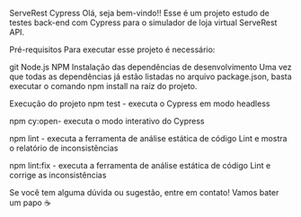 ServeRest Cypress
Olá, seja bem-vindo!! Esse é um projeto estudo de testes back-end com Cypress para o simulador de loja virtual ServeRest API.

Pré-requisitos
Para executar esse projeto é necessário:

git
Node.js
NPM
Instalação das dependências de desenvolvimento
Uma vez que todas as dependências já estão listadas no arquivo package.json, basta executar o comando npm install na raiz do projeto.

Execução do projeto
npm test - executa o Cypress em modo headless

npm cy:open- executa o modo interativo do Cypress

npm lint - executa a ferramenta de análise estática de código Lint e mostra o relatório de inconsistências

npm lint:fix - executa a ferramenta de análise estática de código Lint e corrige as inconsistências

Se você tem alguma dúvida ou sugestão, entre em contato! Vamos bater um papo ☕
